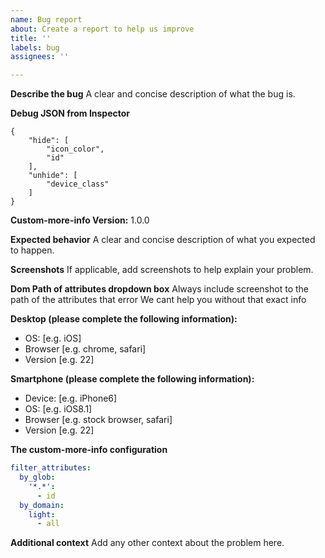 ```yaml
---
name: Bug report
about: Create a report to help us improve
title: ''
labels: bug
assignees: ''

---
```


**Describe the bug**
A clear and concise description of what the bug is.

**Debug JSON from Inspector**
```
{
    "hide": [
        "icon_color",
        "id"
    ],
    "unhide": [
        "device_class"
    ]
}
```
**Custom-more-info Version:**
1.0.0

**Expected behavior**
A clear and concise description of what you expected to happen.

**Screenshots**
If applicable, add screenshots to help explain your problem.

**Dom Path of attributes dropdown box**
Always include screenshot to the path of the attributes that error
We cant help you without that exact info

**Desktop (please complete the following information):**
 - OS: [e.g. iOS]
 - Browser [e.g. chrome, safari]
 - Version [e.g. 22]

**Smartphone (please complete the following information):**
 - Device: [e.g. iPhone6]
 - OS: [e.g. iOS8.1]
 - Browser [e.g. stock browser, safari]
 - Version [e.g. 22]

**The custom-more-info configuration**
```yaml
filter_attributes:
  by_glob:
    '*.*':
      - id
  by_domain:
    light:
      - all
```

**Additional context**
Add any other context about the problem here.
